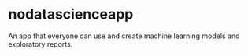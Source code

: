 # nodatascienceapp
An app that everyone can use and create machine learning models and exploratory reports.
